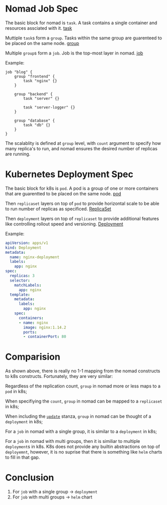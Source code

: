 

# Nomad Job Spec

The basic block for nomad is `task`. A task contains a single container and resources assciated with it. [task](https://developer.hashicorp.com/nomad/docs/job-specification/task)

Muttiple `task`s form a `group`. Tasks within the same group are guarenteed to be placed on the same node. [group](https://developer.hashicorp.com/nomad/docs/job-specification/group)

Multiple `group`s form a `job`. Job is the top-most layer in nomad. [job](https://developer.hashicorp.com/nomad/docs/job-specification/job)

Example:

```hcl
job "blog" {
    group "frontend" {
        task "nginx" {}
    }

    group "backend" {
        task "server" {}
        
        task "server-logger" {}
    }

    group "database" {
        task "db" {}
    }
}
```

The scalablity is defined at `group` level, with `count` argument to specify how many replica's to run, and nomad ensures the desired number of replicas are running.

# Kubernetes Deployment Spec

The basic block for k8s is `pod`. A pod is a group of one or more containers that are guarentted to be placed on the same node. [pod](https://kubernetes.io/docs/concepts/workloads/pods/)

Then `replicaset` layers on top of `pod` to provide horizontal scale to be able to run number of replicas as specificed. [ReplicaSet](https://kubernetes.io/docs/concepts/workloads/controllers/replicaset/)

Then `deployment` layers on top of `replicaset` to provide additional features like controlling rollout speed and versioning. [Deployment](https://kubernetes.io/docs/concepts/workloads/controllers/deployment/)

Example:

```yaml
apiVersion: apps/v1
kind: Deployment
metadata:
  name: nginx-deployment
  labels:
    app: nginx
spec:
  replicas: 3
  selector:
    matchLabels:
      app: nginx
  template:
    metadata:
      labels:
        app: nginx
    spec:
      containers:
      - name: nginx
        image: nginx:1.14.2
        ports:
        - containerPort: 80
```

# Comparision

As shown above, there is really no 1-1 mapping from the nomad constructs to k8s constructs. Fortunately, they are very similar:

Regardless of the replication count, `group` in nomad more or less maps to a `pod` in k8s;

When specifiying the `count`, `group` in nomad can be mapped to a `replicaset` in k8s;

When including the [`update`](https://developer.hashicorp.com/nomad/docs/job-specification/update) stanza, `group` in nomad can be thought of a `deployment` in k8s;

For a `job` in nomad with a single group, it is similar to a `deployment` in k8s;

For a `job` in nomad with multi groups, then it is similiar to multiple `deployment`s in k8s. K8s does not provide any builtin abstractions on top of `deployemnt`, however, it is no suprise that there is something like `helm` charts to fill in that gap.

# Conclusion

1. For `job` with a single group -> `deployment`
2. For `job` with multi groups -> `helm` chart

